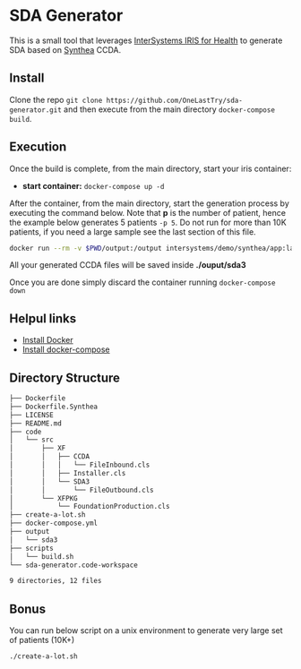 # SDA Generator

This is a small tool that leverages [InterSystems IRIS for Health](https://hub.docker.com/_/intersystems-iris-for-health) to generate SDA based on [Synthea](https://github.com/synthetichealth/synthea) CCDA.

## Install

Clone the repo `git clone https://github.com/OneLastTry/sda-generator.git` and then execute from the main directory `docker-compose build`.

## Execution

Once the build is complete, from the main directory, start your iris container:

- **start container:** `docker-compose up -d`

After the container, from the main directory, start the generation process by executing the command below.
Note that **p** is the number of patient, hence the example below generates 5 patients `-p 5`.
Do not run for more than 10K patients, if you need a large sample see the last section of this file.

```bash
docker run --rm -v $PWD/output:/output intersystems/demo/synthea/app:latest /synthea/bin/synthea --exporter.ccda.export=true --exporter.fhir.export=false --exporter.hospital.fhir.export=false -p 5
```

All your generated CCDA files will be saved inside **./ouput/sda3**

Once you are done simply discard the container running `docker-compose down`

## Helpul links

- [Install Docker](https://docs.docker.com/get-docker/)
- [Install docker-compose](https://docs.docker.com/compose/install/)

## Directory Structure

```bash
├── Dockerfile
├── Dockerfile.Synthea
├── LICENSE
├── README.md
├── code
│   └── src
│       ├── XF
│       │   ├── CCDA
│       │   │   └── FileInbound.cls
│       │   ├── Installer.cls
│       │   └── SDA3
│       │       └── FileOutbound.cls
│       └── XFPKG
│           └── FoundationProduction.cls
├── create-a-lot.sh
├── docker-compose.yml
├── output
│   └── sda3
├── scripts
│   └── build.sh
└── sda-generator.code-workspace

9 directories, 12 files
```

## Bonus

You can run below script on a unix environment to generate very large set of patients (10K+)

```bash
./create-a-lot.sh
```
